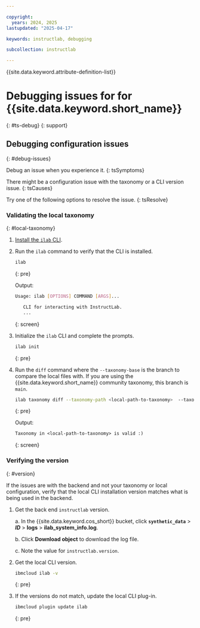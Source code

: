 ```yaml
---

copyright:
  years: 2024, 2025
lastupdated: "2025-04-17"

keywords: instructlab, debugging

subcollection: instructlab

---
```



{{site.data.keyword.attribute-definition-list}}



# Debugging issues for for {{site.data.keyword.short_name}}
{: #ts-debug}
{: support}


## Debugging configuration issues
{: #debug-issues}

Debug an issue when you experience it.
{: tsSymptoms}

There might be a configuration issue with the taxonomy or a CLI version issue.
{: tsCauses}

Try one of the following options to resolve the issue.
{: tsResolve}


### Validating the local taxonomy
{: #local-taxonomy}

1. [Install the `ilab` CLI](https://github.com/instructlab/instructlab?tab=readme-ov-file#-installing-ilab).

2. Run the `ilab` command to verify that the CLI is installed.

    ```sh
    ilab
    ```
    {: pre}

    Output:
    ```sh
    Usage: ilab [OPTIONS] COMMAND [ARGS]...

       CLI for interacting with InstructLab.
       ...
    ```
    {: screen}

3. Initialize the `ilab` CLI and complete the prompts.

    ```sh
    ilab init
    ```
    {: pre}

4. Run the `diff` command where the `--taxonomy-base` is the branch to compare the local files with. If you are using the {{site.data.keyword.short_name}} community taxonomy, this branch is `main`.

    ```sh
    ilab taxonomy diff --taxonomy-path <local-path-to-taxonomy>  --taxonomy-base empty
    ```
    {: pre}

    Output:
    ```txt
    Taxonomy in <local-path-to-taxonomy> is valid :)
    ```
    {: screen}


### Verifying the version
{: #version}

If the issues are with the backend and not your taxonomy or local configuration, verify that the local CLI installation version matches what is being used in the backend.

1. Get the back end `instructlab` version.

    a. In the {{site.data.keyword.cos_short}} bucket, click **`synthetic_data`** > ***ID*** > **logs** > **ilab_system_info.log**.

    b. Click **Download object** to download the log file.

    c. Note the value for `instructlab.version`.

1. Get the local CLI version.
    ```sh
    ibmcloud ilab -v
    ```
    {: pre}

1. If the versions do not match, update the local CLI plug-in.

    ```sh
    ibmcloud plugin update ilab
    ```
    {: pre}
